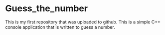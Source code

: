 # Guess_the_number
This is my first repository that was uploaded to github. This is a simple C++ console application that is written to guess a number.
